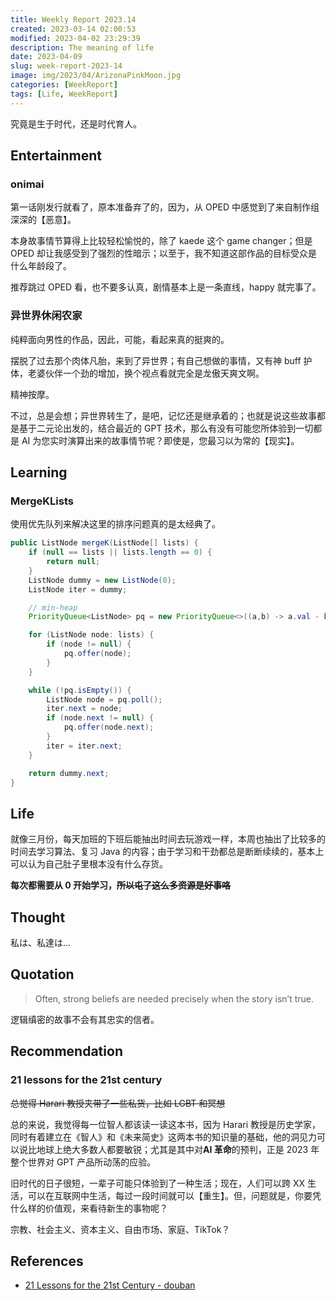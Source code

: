 ```yaml
---
title: Weekly Report 2023.14
created: 2023-03-14 02:00:53
modified: 2023-04-02 23:29:39
description: The meaning of life
date: 2023-04-09
slug: week-report-2023-14
image: img/2023/04/ArizonaPinkMoon.jpg
categories: [WeekReport]
tags: [Life, WeekReport]
---
```


究竟是生于时代，还是时代育人。

## Entertainment

### onimai

第一话刚发行就看了，原本准备弃了的，因为，从 OPED 中感觉到了来自制作组深深的【恶意】。

本身故事情节算得上比较轻松愉悦的，除了 kaede 这个 game changer；但是 OPED 却让我感受到了强烈的性暗示；以至于，我不知道这部作品的目标受众是什么年龄段了。

推荐跳过 OPED 看，也不要多认真，剧情基本上是一条直线，happy 就完事了。

### 异世界休闲农家

纯粹面向男性的作品，因此，可能，看起来真的挺爽的。

摆脱了过去那个肉体凡胎，来到了异世界；有自己想做的事情，又有神 buff 护体，老婆伙伴一个劲的增加，换个视点看就完全是龙傲天爽文啊。

精神按摩。

不过，总是会想；异世界转生了，是吧，记忆还是继承着的；也就是说这些故事都是基于二元论出发的，结合最近的 GPT 技术，那么有没有可能您所体验到一切都是 AI 为您实时演算出来的故事情节呢？即使是，您最习以为常的【现实】。

## Learning

### MergeKLists

使用优先队列来解决这里的排序问题真的是太经典了。

```java
public ListNode mergeK(ListNode[] lists) {
    if (null == lists || lists.length == 0) {
        return null;
    }
    ListNode dummy = new ListNode(0);
    ListNode iter = dummy;

    // min-heap
    PriorityQueue<ListNode> pq = new PriorityQueue<>((a,b) -> a.val - b.val);

    for (ListNode node: lists) {
        if (node != null) {
            pq.offer(node);
        }
    }

    while (!pq.isEmpty()) {
        ListNode node = pq.poll();
        iter.next = node;
        if (node.next != null) {
            pq.offer(node.next);
        }
        iter = iter.next;
    }

    return dummy.next;
}
```

## Life

就像三月份，每天加班的下班后能抽出时间去玩游戏一样，本周也抽出了比较多的时间去学习算法、复习 Java 的内容；由于学习和干劲都总是断断续续的，基本上可以认为自己肚子里根本没有什么存货。

**每次都需要从 0 开始学习，~~所以屯了这么多资源是好事咯~~**

## Thought

私は、私達は...

## Quotation

> Often, strong beliefs are needed precisely when the story isn’t true.

逻辑缜密的故事不会有其忠实的信者。

## Recommendation

### 21 lessons for the 21st century

~~总觉得 Harari 教授夹带了一些私货，比如 LGBT 和冥想~~

总的来说，我觉得每一位智人都该读一读这本书，因为 Harari 教授是历史学家，同时有着建立在《智人》和《未来简史》这两本书的知识量的基础，他的洞见力可以说比地球上绝大多数人都要敏锐；尤其是其中对**AI 革命**的预判，正是 2023 年整个世界对 GPT 产品所动荡的应验。

旧时代的日子很短，一辈子可能只体验到了一种生活；现在，人们可以跨 XX 生活，可以在互联网中生活，每过一段时间就可以【重生】。但，问题就是，你要凭什么样的价值观，来看待新生的事物呢？

宗教、社会主义、资本主义、自由市场、家庭、TikTok？

## References

- [21 Lessons for the 21st Century - douban](https://book.douban.com/subject/30206003/)
